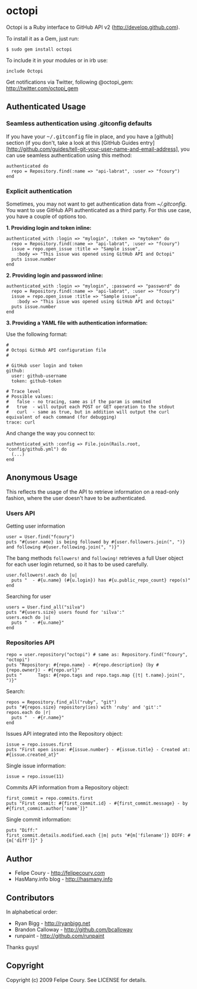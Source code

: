 # octopi

Octopi is a Ruby interface to GitHub API v2 (http://develop.github.com).

To install it as a Gem, just run:

    $ sudo gem install octopi

To include it in your modules or in irb use:

    include Octopi

Get notifications via Twitter, following @octopi_gem:
http://twitter.com/octopi_gem
  
## Authenticated Usage

### Seamless authentication using .gitconfig defaults

If you have your <tt>~/.gitconfig</tt> file in place, and you have a [github] section (if you don't, take a look at this [GitHub Guides entry][http://github.com/guides/tell-git-your-user-name-and-email-address], you can use seamless authentication using this method:

    authenticated do 
      repo = Repository.find(:name => "api-labrat", :user => "fcoury")
    end
  
### Explicit authentication

Sometimes, you may not want to get authentication data from _~/.gitconfig_. You want to use GitHub API authenticated as a third party. For this use case, you have a couple of options too.

**1. Providing login and token inline:**

    authenticated_with :login => "mylogin", :token => "mytoken" do 
      repo = Repository.find(:name => "api-labrat", :user => "fcoury")
      issue = repo.open_issue :title => "Sample issue", 
        :body => "This issue was opened using GitHub API and Octopi"
      puts issue.number
    end

**2. Providing login and password inline:**

    authenticated_with :login => "mylogin", :password => "password" do 
      repo = Repository.find(:name => "api-labrat", :user => "fcoury")
      issue = repo.open_issue :title => "Sample issue", 
        :body => "This issue was opened using GitHub API and Octopi"
      puts issue.number
    end

**3. Providing a YAML file with authentication information:**

Use the following format:

    #
    # Octopi GitHub API configuration file
    #

    # GitHub user login and token
    github:
      user: github-username
      token: github-token

    # Trace level
    # Possible values:
    #   false - no tracing, same as if the param is ommited
    #   true  - will output each POST or GET operation to the stdout
    #   curl  - same as true, but in addition will output the curl equivalent of each command (for debugging)
    trace: curl
  
  And change the way you connect to:

    authenticated_with :config => File.join(Rails.root, "config/github.yml") do
      (...)
    end
  
## Anonymous Usage

This reflects the usage of the API to retrieve information on a read-only fashion, where the user doesn't have to be authenticated.

### Users API

Getting user information

    user = User.find("fcoury")
    puts "#{user.name} is being followed by #{user.followers.join(", ")} and following #{user.following.join(", ")}"

The bang methods `followers!` and `following!` retrieves a full User object for each user login returned, so it has to be used carefully.

    user.followers!.each do |u|
      puts "  - #{u.name} (#{u.login}) has #{u.public_repo_count} repo(s)"
    end
  
Searching for user

    users = User.find_all("silva")
    puts "#{users.size} users found for 'silva':"
    users.each do |u|
      puts "  - #{u.name}"
    end

### Repositories API

    repo = user.repository("octopi") # same as: Repository.find("fcoury", "octopi")
    puts "Repository: #{repo.name} - #{repo.description} (by #{repo.owner}) - #{repo.url}"
    puts "      Tags: #{repo.tags and repo.tags.map {|t| t.name}.join(", ")}"
  
Search:

    repos = Repository.find_all("ruby", "git")
    puts "#{repos.size} repository(ies) with 'ruby' and 'git':"
    repos.each do |r|
      puts "  - #{r.name}"
    end
  
Issues API integrated into the Repository object:

    issue = repo.issues.first
    puts "First open issue: #{issue.number} - #{issue.title} - Created at: #{issue.created_at}"

Single issue information:

    issue = repo.issue(11)

Commits API information from a Repository object:

    first_commit = repo.commits.first
    puts "First commit: #{first_commit.id} - #{first_commit.message} - by #{first_commit.author['name']}"
  
Single commit information:

    puts "Diff:"
    first_commit.details.modified.each {|m| puts "#{m['filename']} DIFF: #{m['diff']}" }

## Author

* Felipe Coury - http://felipecoury.com
* HasMany.info blog - http://hasmany.info

## Contributors

In alphabetical order:

* Ryan Bigg - http://ryanbigg.net
* Brandon Calloway - http://github.com/bcalloway
* runpaint - http://github.com/runpaint

Thanks guys!

## Copyright

Copyright (c) 2009 Felipe Coury. See LICENSE for details.
